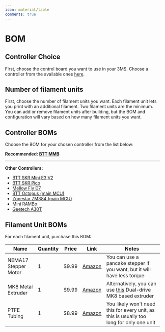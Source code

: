 ```yaml
---
icon: material/table
comments: true
---
```


# BOM

## Controller Choice

First, choose the control board you want to use in your 3MS. Choose a controller from the available ones [here](controllers/index.md).

## Number of filament units

First, choose the number of filament units you want. Each filament unit lets you print with an additional filament. Two filament units are the minimum. You can add or remove filament units after building, but the BOM and configuration will vary based on how many filament units you want.

## Controller BOMs

Choose the BOM for your chosen controller from the list below:

**Recommended: [BTT MMB](bttmmb.md#bom)** 

---

**Other Controllers:**

- [BTT SKR Mini E3 V2](skrminie3v2.md#bom)
- [BTT SKR Pico](skrpico.md#bom)
- [Mellow Fly D7](mellowflyd7.md#bom)
- [BTT Octopus (main MCU)](bttoctopusmain.md#bom)
- [Zonestar ZM384 (main MCU)](zm384main.md)
- [Mini RAMBo](minirambo.md)
- [Geetech A30T](geetech-a30t.md#bom)

## Filament Unit BOMs

For each filament unit, purchase this BOM:

| Name | Quantity | Price | Link | Notes |
| - | - | - | - | - |
| NEMA17 Stepper Motor | 1 | $9.99 | [Amazon](https://a.co/d/06Lsa1qI) | You can use a pancake stepper if you want, but it will have less torque
| MK8 Metal Extruder | 1 | $9.99 | [Amazon](https://a.co/d/0gJ1ghKj) | Alternatively, you can use [this](https://a.co/d/dbw7Wor) Dual-drive MK8 based extruder |
| PTFE Tubing | 1 | $8.99 | [Amazon](https://a.co/d/7FAhmS5) | You likely won't need this for every unit, as this is usually too long for only one unit |